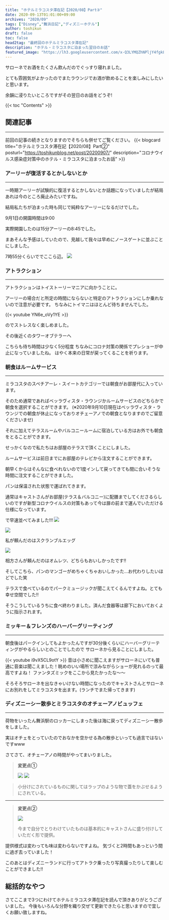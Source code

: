 ```yaml
---
title: "ホテルミラコスタ滞在記【2020/08】Part③"
date: 2020-09-13T01:01:00+09:00
archives: "2020/09"
tags: ["Disney","舞浜日記","ディズニーホテル"]
author: toshikun
draft: false
toc: false
head2tag: "最終回のホテルミラコスタ滞在記"
description: "ホテル・ミラコスタに泊まった翌日のお話"
featured_image: "https://lh3.googleusercontent.com/x-Q3LYMQZhNPljY4fgkL0PNZ1kjrVSCFBGPkkARJ9aA2Dexs9_kffwFtpWJeY-DSUcUwscQnLh9LNeafz7RUthm9d1vn3ju85cI8yU70DkVZPMpXGrpgtv97BrAm73u9o5gchTHvIw=w400"
---
```


サローネでお酒をたくさん飲んだのでぐっすり寝れました。

とても雰囲気がよかったのでまたラウンジでお酒が飲めることを楽しみにしたいと思います。

余韻に浸りたいところですがその翌日のお話をどうぞ!

{{< toc "Contents" >}}

## 関連記事
---
前回の記事の続きとなりますのでそちらも併せてご覧ください。
{{< blogcard title="ホテルミラコスタ滞在記【2020/08】Part②" posturl="https://toshikunblog.net/post/20200907/" description="コロナウイルス感染症対策中のホテル・ミラコスタに泊まったお話" >}}


### アーリーが復活するとかしないとか
---
一時期アーリーが試験的に復活するとかしないとか話題になっていましたが結局あれは今のところ廃止みたいですね。

結局私たちが泊まった時も同じで純粋なアーリーになるだけでした。

9月1日の開園時間は9:00

実際開園したのは15分アーリーの8:45でした。

まあそんな予感はしていたので、見越して我々は早めにノースゲートに並ぶことにしました。

7時55分くらいででここら辺。
<img src="https://lh3.googleusercontent.com/RwcxZQfXaLIYYUM71k9tYJhRACAQsESVUF5tS_c_TkMq0R9Pet0A5znRvre8aupj7O-IktEHMJcyvrJ0grtEevTPe6xUfDjUFJ4MrB2WElEnTh-X-7kFYTf0BIyk2Xoyy8VXT9CU1g=w800" >


### アトラクション
---
アトラクションはトイストーリーマニアに向かうことに。

アーリーの場合だと所定の時間にならないと特定のアトラクションにしか乗れないので注意が必要です。
ちなみにトイマニはほとんど待ちませんでした。

{{< youtube YN6e_oVy1YE >}}

のでストレスなく楽しめました。

その後近くのタワーオブテラーへ

こちらも待ち時間は少なく5分程度
ちなみにコロナ対策の関係でプレショーが中止になっていましたね。
はやく本来の日常が戻ってくることを祈ります。

### 朝食はルームサービス
---
ミラコスタのスペチアーレ・スイートカテゴリーでは朝食がお部屋代に入っています。

そのため通常であればベッラヴィスタ・ラウンジかルームサービスのどちらかで朝食を選択することができます。
(※2020年9月10日現在はベッラヴィスタ・ラウンジでの朝食が休止になっておりオチェーアノでの朝食となりますのでご留意くださいませ)

それに加えてテラスルームやバルコニールームに宿泊している方はお外でも朝食をとることができます。

せっかくなので私たちはお部屋のテラスで頂くことにしました。

ルームサービスは前日までにお部屋のテレビから注文することができます。

朝早くからはそんなに食べれないので1度インして戻ってきても間に合いそうな時間に注文することができました。

パンは保温された状態で運ばれてきます。

通常はキャストさんがお部屋(テラス＆バルコニー)に配膳までしてくださるらしいのですが新型コロナウイルスの対策もあって今は扉の前まで運んでいただける仕様になっています。

で早速並べてみました!!!
<img src="https://lh3.googleusercontent.com/x-Q3LYMQZhNPljY4fgkL0PNZ1kjrVSCFBGPkkARJ9aA2Dexs9_kffwFtpWJeY-DSUcUwscQnLh9LNeafz7RUthm9d1vn3ju85cI8yU70DkVZPMpXGrpgtv97BrAm73u9o5gchTHvIw=w800" >



<img src="https://lh3.googleusercontent.com/OHi7KJhbUNSDrY4jUs6saR8u7WDt249V5PzRD8NOPMngm9KHXNHnAExg_liPSylx5I2WjXgx_BVJTmtH6JjWs0Oyu8r_XDUAGx48n6jl7K1NKWY4EumGmDJ7YrDre9-xxPgwCsCuEg=w800" >

私が頼んだのはスクランブルエッグ

<img src="https://lh3.googleusercontent.com/eR4NKL64PlNIICEQJNcsFfD2ghEsitkoiMAg3AXxXU6Olmg9D8xWoqWGwG07eMxFOxnI4MMi1y7-FjhlWY47i28QphGKp2Wjhv5HlpL1n693wI2TMgsbS2seYsPnig_PZM9gSydFWA=w800" >

相方さんが頼んだのはオムレツ、どちらもおいしかったです!!


そしてこちら、パンのマンゴーがめちゃくちゃおいしかった...お代わりしたいほどでした笑

テラスで食べているのでパークミュージックが聞こえてくるんですよね。とても幸せ空間でした‼

そうこうしているうちに食べ終わりました。済んだ食器等は廊下においておくように指示されます。

### ミッキー＆フレンズのハーバーグリーティング
---
朝食後はパークインしてもよかったんですが30分後くらいにハーバーグリーティングがやるらしいとのことでしたので
サローネから見ることにしました。

{{< youtube i9vX5CL9otY >}}
音は小さめに聞こえますがサローネにいても普通に音楽は聞こえました！眺めのいい場所で涼みながらショーが見れるのって最高ですよね！
ファンタズミックをここから見たかったな～～

そろそろサローネを出なきゃいけない時間になったのでキャストさんとサローネにお別れをしてミラコスタを出ます。(ランチでまた帰ってきます)

### ディズニーシー散歩とミラコスタのオチェーアノビュッフェ
---
荷物をいったん舞浜駅のロッカーにしまった後は海に戻ってディズニーシー散歩をしました。

実はオチェをとっていたのでおなかを空かせる為の散歩といっても過言ではないですwww

さてさて、オチェーアノの時間がやってまいりました。

>
><p><strong>変更点①</strong></p>
>
><img src="https://lh3.googleusercontent.com/RGTYhuzKfci2os1dLCfZR40h9RTDWM2unsVJ6SqX9pxnyMVwUFfBaJX7WzMpIYe1msf3W3eqVlv4EaYsha4xoaH6EZ4_UZa7YVY1LWDu0jE1g46bZP2-9zmBQIxx6RycnuGjtJ30Cg=w600" >
>
><img src="https://lh3.googleusercontent.com/CneFe5-FgxOV0zi6Yqw9qTCZ8_W3NZq6xyV7JNNgT0GFpgms0EMzwLixWNklDFOQ_e-rxbi71chuWftIOiWXoIRmtiMUIxeT7ar05Pte4D-SjYhsQamZhbLGEQlnwlF-3DzY_uA1GxrlcBZK4nYqe2MDG1O6bZjXRAGvj7dq6rStXC-Zid-b1Kpsm0_b8ASQV5nUTkdRCGdyNdHOyRKeD-rwigAWEqcGiXNdkSR1dqEpIYceK-0HRR7Zl_p1XuH6xeKYoaz0YnHIysaFSOfwp9dcgUmYHZZt43X7I86k9h7g58znv5abZz09dg1OhI0WRaTXQWBe7EEkZii3SD0nVE2JhcbmmUIhm9Ff8BAnJ8FbJagyF8f96Lj3Xk_EMPzpeq0KhRiu81XRWRGHcKJf7XOdG_HIkB0KqC0FMtIBfi6sd-CZyISq6_8BlTO3ZnQnoew3_k1hF_OaQglpbHFAZtobLHWqtZirdT7EclYo6uq_q0O-YhZkp9Zbin5VxYwk_oQDZuii1tZ3uRL-Z1UyqIUWVlzexgqYSWhJJXZclexuHj0h9yf9D5dHa0HJnyt59Ik2q9yNOEblbXRnV38VEO3dSmZvCEahg2FkczCHLUkcLSeqDzxAAmXm1NsSyesbmJFkd4znEkXrQ1M9CInN2KCLaJpxmdxzX30C1RCwtGJdz-fciXrvZqJXWSs6=w600" >
>

>小分けにされているものに関してはラップのような物で蓋をかぶせるようにされている。

---
> <p><strong>変更点②</strong></p>
>
><img src="https://lh3.googleusercontent.com/vT1JNxC3xHn6mTdN6kpb8kTVpb3aHQy_Qj1UpSGEEUB2EAwhIdDyDP1oYLI-fkCwaLjQkj2_MaSFe1sn0Nv5dWDVhHxmyC6ZbKA3sxvLI16qIPrDbO6fqBqtK0UG6i705fAqfMG1ctfuk17ysENyvmuPk_fEznDbKB9PUxVg6o8IpUJUrSShx2vWpbcHwQ0sGYqROQKhXm-vULxTQB5Mv6DNKIR6s1VRe2R2K6mfzq4d9XoA5YKztRELQ7bS8O2iaFKorn2rmifMG_LAQ89ZyTBY3mBFcA8EKaFmjo0RvafmUg4J5NMzsDMp0gPopcCRWm02IqObPnHe6f5tunROvciRVQxD6QOMxW8MAcBBE-X0Mz6B3cIZfC8zUN-tizB26DaPBW-_xaVrc_-tQLPBTDk8dgCnoj59F7OtkiCnT57featjisNewQyyCAbCUQjLBTPTSzifUG2rJh_5ZZZdMfP58ZoZg6wSyHVbR8gG3Ziuco-cYKuGDRnMxNCy3XQVH12TSdlt6TdvXQGHFl4HWaPbSq1zrUmRnQUprXNuHfQA4vA5-DAWCD0rbRH3yb14D7VOMSFqksddE84UzeiB4FT1NlL_NcISCZWdQwecBrWtmmeLVg5BF0BVgjifOMIO3nvg_Gg86bGf4tTgvnFhLsskZLe3Sq1CCtMib2u3RkvReTsR2xCHMCkoZ76v=w600" >
>
>今まで自分でとりわけていたものは基本的にキャストさんに盛り付けしていただく形で提供。


提供様式は変わっても味は変わらないですよね。
気づくと2時間もあっという間に過ぎ去っていました！

このあとはディズニーランドに行ってアトラク乗ったり写真撮ったりして楽しむことができました‼

## 総括的なやつ

さてここまで3つにわけてホテルミラコスタ滞在記を読んで頂きありがとうございました。
今後もいろんな分野を織り交ぜて更新できたらと思いますので宜しくお願い致しますね。
